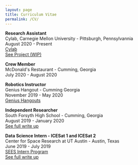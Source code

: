 ```yaml
---
layout: page
title: Curriculum Vitae
permalink: /CV/
---
```

**Research Assistant**  
Cylab, Carnegie Mellon University - Pittsburgh, Pennsylvannia  
August 2020 - Present  
[Cylab](https://cylab.cmu.edu)  
[See Project (WIP)](/PittsburghModel)


**Crew Member**  
McDonald's Restaurant - Cumming, Georgia  
July 2020 - August 2020  


**Robotics Instructor**  
Genius Hangout - Cumming Georgia  
November 2019 - May 2020  
[Genius Hangouts](https://geniushangout.com)


**Independent Researcher**  
South Forsyth High School - Cumming, Georgia  
August 2019 - January 2020  
[See full write up](https://mnguyen.studio/2020/05/15/laptop-cpu-complexity-and-ionizing-radiation.html)


**Data Science Intern - ICESat 1 and ICESat 2**  
Center for Space Research at UT Austin - Austin, Texas  
June 2019 - July 2019  
[SEES Intern Program](http://www.tsgc.utexas.edu/sees-internship/)  
[See full write up](https://mnguyen.studio/2019/06/01/nasa-internship.html)
